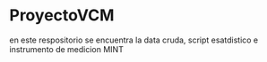 # ProyectoVCM
en este respositorio se encuentra la data cruda, script esatdistico e instrumento de medicion MINT
